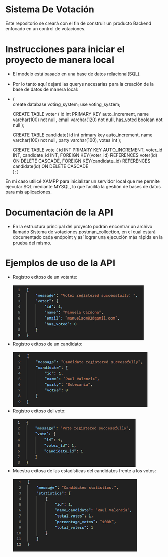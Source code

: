 # Sistema De Votación
Este repositorio se creará con el fin de construir un producto Backend enfocado en un control de votaciones.


# Instrucciones para iniciar el proyecto de manera local
- El modelo está basado en una base de datos relacional(SQL).
- Por lo tanto aquí dejaré las querys necesarias para la creación de la base de datos de manera local:
- (<br>
    create database voting_system;
    use voting_system;

    CREATE TABLE voter (
        id int PRIMARY KEY auto_increment,
        name varchar(100) not null,
        email varchar(120) not null,
        has_voted boolean not null
    );

    CREATE TABLE candidate(
        id int primary key auto_increment,
        name varchar(100) not null,
        party varchar(100),
        votes int
    );

    CREATE TABLE vote (
        id INT PRIMARY KEY AUTO_INCREMENT,
        voter_id INT,
        candidate_id INT,
        FOREIGN KEY(voter_id) REFERENCES voter(id) ON DELETE CASCADE,
        FOREIGN KEY(candidate_id) REFERENCES candidate(id) ON DELETE CASCADE<br>
    );
)

En mi caso utilicé XAMPP para inicializar un servidor local que me permite ejecutar SQL mediante MYSQL, lo que facilita la gestión de bases de datos para mis aplicaciones.

# Documentación de la API
- En la estructura principal del proyecto podrán encontrar un archivo llamado Sistema de votaciones.postman_collection, en el cual estará documentado cada endpoint
  y así lograr una ejecución más rápida en la prueba del mismo.

# Ejemplos de uso de la API
- Registro exitoso de un votante: <br><br>
![Registro exitoso de un votante](/images/image.png)
- Registro exitoso de un candidato: <br><br>
![Registro exitoso de un candidato](/images/image-1.png)
- Registro exitoso del voto: <br><br>
![Registro exitoso del voto](/images/image-2.png)<br>
- Muestra exitosa de las estadísticas del candidatos frente a los votos:<br><br>
![Muestra exitosa de las estadísticas del candidatos frente a los votos](/images/image-3.png)
